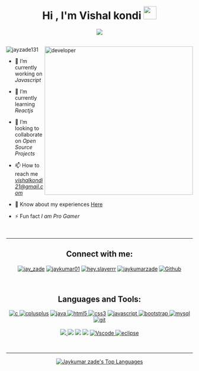 <h1 align="center">Hi , I'm Vishal kondi <img src="https://media.giphy.com/media/QssGEmpkyEOhBCb7e1/giphy.gif" width="35"></h1>
<div align= "center">
<a href="#" align="center">
<img src="https://readme-typing-svg.herokuapp.com?color=FFF&center=true&lines=Full+Stack+Java+Developer+From+India"></img>
</a>
     </div>
     
<br/>

<div>
     <img align ="right" alt="developer" width="400" src="https://cdn.dribbble.com/users/1162077/screenshots/5403918/media/d5dccb5d5818cba2c8fa0cb15fb578b3.gif" alt="jay">
     
<p align="left"> <img src="https://komarev.com/ghpvc/?username=jayzade131&label=Profile%20views&color=0e75b6&style=flat" alt="jayzade131" /></p>
<!--
<p align="left"> <a href="https://github.com/ryo-ma/github-profile-trophy"><img src="https://github-profile-trophy.vercel.app/?username=jayzade131" alt="jayzade131" /></a> </p>-->
     </div>
     
<div>

- 🔭 I’m currently working on *Javascript*

- 🌱 I’m currently learning *Reactjs*

- 👯 I’m looking to collaborate on *Open Source Projects*

- 📫 How to reach me *vishalkondi21@gmail.com*

- 📄 Know about my experiences [Here](https://drive.google.com/file/d/1VVv7lIgro7FWGHM7U5v-k50Qnn2x8oZy/view?usp=sharing)

- ⚡ Fun fact *I am Pro Gamer*

</div>
<br>
<hr>

<div>
<h2 align="center">Connect with me:</h2>
<p align="center">
<a href="https://twitter.com/jay_zade" target="blank"><img align="center" src="https://img.shields.io/badge/Twitter-1DA1F2.svg?style=for-the-badge&logo=Twitter&logoColor=white" alt="jay_zade"  /></a>
<a href="https://linkedin.com/in/jaykumar01" target="blank"><img align="center" src="https://img.shields.io/badge/LinkedIn-0A66C2.svg?style=for-the-badge&logo=LinkedIn&logoColor=white" alt="jaykumar01"  /></a>
<a href="https://instagram.com/slayerrr_" target="blank"><img align="center" src="https://img.shields.io/badge/Instagram-E4405F.svg?style=for-the-badge&logo=Instagram&logoColor=white" alt="hey.slayerrr"  /></a>
<a href="https://www.hackerrank.com/jaykumarzade" target="blank"><img align="center" src="https://img.shields.io/badge/HackerRank-00EA64.svg?style=for-the-badge&logo=HackerRank&logoColor=white" alt="jaykumarzade"  /></a>
     <a href="https://github.com/Jayzade131" target="blank"><img align="center" src="https://img.shields.io/badge/GitHub-181717.svg?style=for-the-badge&logo=GitHub&logoColor=white" alt="Github"  /></a>
</p>
<br>

<h2 align="center">Languages and Tools:</h2>
<p align="center"> 
     <a href="https://www.cprogramming.com/" target="_blank" rel="noreferrer"> <img src="https://img.shields.io/badge/C-A8B9CC.svg?style=for-the-badge&logo=C&logoColor=black" alt="c" /> </a> 
     <a href="https://www.w3schools.com/cpp/" target="_blank" rel="noreferrer"> <img src="https://img.shields.io/badge/C%2B%2B-00599C?style=for-the-badge&logo=c%2B%2B&logoColor=white" alt="cplusplus"/></a> 
      <a href="https://www.java.com" target="_blank" rel="noreferrer"> <img src="https://img.shields.io/badge/java-%23ED8B00.svg?style=for-the-badge&logo=java&logoColor=white" alt="java" /> </a>
     <a href="https://html.com/" target="_blank" rel="noreferrer"> <img src="https://img.shields.io/badge/HTML5-E34F26.svg?style=for-the-badge&logo=HTML5&logoColor=white" alt="html5" /> </a> 
     <a href="https://www.w3schools.com/css/" target="_blank" rel="noreferrer"> <img src="https://img.shields.io/badge/CSS3-1572B6.svg?style=for-the-badge&logo=CSS3&logoColor=white" alt="css3" /></a> 
      <a href="https://developer.mozilla.org/en-US/docs/Web/JavaScript" target="_blank" rel="noreferrer"> <img src="https://img.shields.io/badge/JavaScript-F7DF1E.svg?style=for-the-badge&logo=JavaScript&logoColor=black" alt="javascript"/> </a>
      <a href="https://getbootstrap.com" target="_blank" rel="noreferrer"> <img src="https://img.shields.io/badge/Bootstrap-7952B3.svg?style=for-the-badge&logo=Bootstrap&logoColor=white" alt="bootstrap" /> </a> 
      <a href="https://www.mysql.com/" target="_blank" rel="noreferrer"> <img src="https://img.shields.io/badge/MySQL-4479A1.svg?style=for-the-badge&logo=MySQL&logoColor=white" alt="mysql" /> </a>
     <a href="https://git-scm.com/" target="_blank" rel="noreferrer"> <img src="https://img.shields.io/badge/Git-F05032.svg?style=for-the-badge&logo=Git&logoColor=white" alt="git" /> </a> <br><br>
     <a href="#" target="_blank" rel="noreferrer"> <img src="https://img.shields.io/badge/Angular-DD0031?style=for-the-badge&logo=angular&logoColor=white" /> </a>
     <a href="#" target="_blank"><img src="https://img.shields.io/badge/Spring-6DB33F?style=for-the-badge&logo=spring&logoColor=white"></a>
     <a href="#" target="_blank"><img src="https://img.shields.io/badge/Spring_Boot-F2F4F9?style=for-the-badge&logo=spring-boot"></a>
     <a href="#" target="_blank"><img src="https://img.shields.io/badge/Postman-FF6C37?style=for-the-badge&logo=Postman&logoColor=white"></a>
     <a href="https://code.visualstudio.com" target="_blank" rel="noreferrer"> <img src="https://img.shields.io/badge/Visual%20Studio%20Code-0078d7.svg?style=for-the-badge&logo=visual-studio-code&logoColor=white" alt="Vscode"/> </a>    
     <a href="https://www.eclipse.org/ide/" target="_blank" rel="noreferrer"> <img src="https://img.shields.io/badge/Eclipse%20IDE-2C2255.svg?style=for-the-badge&logo=Eclipse-IDE&logoColor=white" alt="eclipse"/> </a> 
     </p>
     </div>
<br>
<hr>
<div align="center">
<p align="center">
<a href="https://github.com/Jayzade131/github-readme-stats"><img alt="Jaykumar zade's Top Languages" src="https://github-readme-stats.vercel.app/api/top-langs/?username=jayzade131&langs_count=8&count_private=true&layout=compact&theme=transparent&border_color=f5f2d0&title_color=118DFF&text_color=f5f2d0&border_radius=5"/></a>
 
</p>
</div>
<br/>
<div>

